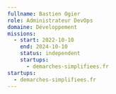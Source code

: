 ```yaml
---
fullname: Bastien Ogier
role: Administrateur DevOps
domaine: Développement
missions:
  - start: 2022-10-10
    end: 2024-10-10
    status: independent
    startups:
      - demarches-simplifiees.fr
startups:
  - demarches-simplifiees.fr
---
```

